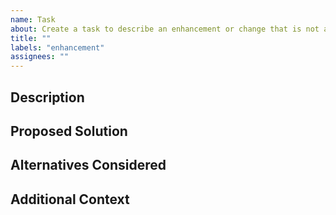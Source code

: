 ```yaml
---
name: Task
about: Create a task to describe an enhancement or change that is not a bug.
title: ""
labels: "enhancement"
assignees: ""
---
```


## Description

<!-- A clear and concise description of the task. -->
<!-- The sections suggested are intended to make it easy to create a -->
<!-- descriptive issue Change as needed! -->

## Proposed Solution

<!-- What do you think should happen? -->

## Alternatives Considered

<!-- Have any alternative solutions been considered? -->

## Additional Context

<!-- Is there any additional context that would be helpful? -->
